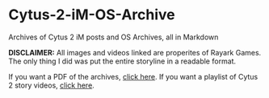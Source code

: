 # Cytus-2-iM-OS-Archive
Archives of Cytus 2 iM posts and OS Archives, all in Markdown

**DISCLAIMER:** All images and videos linked are properites of Rayark Games.
The only thing I did was put the entire storyline in a readable format.

If you want a PDF of the archives, [click here](https://drive.google.com/open?id=1K1UkxjYx2nqCtprGYjztLIDGWn4lazk-).
If you want a playlist of Cytus 2 story videos, [click here](https://www.youtube.com/playlist?list=PL3-MQSMT3c7wwzAqf6UC2c149HecsYC2o).
